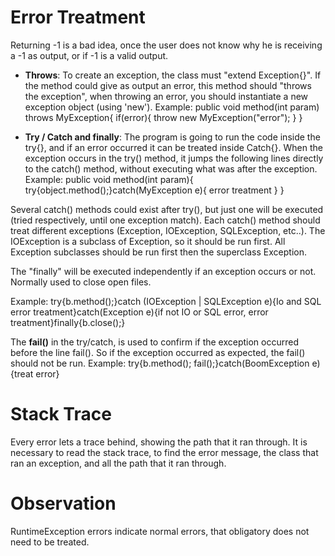 # Error Treatment


Returning -1 is a bad idea, once the user does not know why he is receiving a -1 as output, or if -1 is a valid output.


* **Throws**: To create an exception, the class must "extend Exception{}". If the method could give as output an error, this method should "throws the exception", when throwing an error, you should instantiate a new exception object (using 'new'). 
Example: public void method(int param) throws MyException{ if(error){ throw new MyException("error"); } }

* **Try / Catch and finally**: The program is going to run the code inside the try{}, and if an error occurred it can be treated inside Catch{}. When the exception occurs in the try() method, it jumps the following lines directly to the catch() method, without executing what was after the exception.
Example: public void method(int param){ try{object.method();}catch(MyException e){ error treatment } }

Several catch() methods could exist after try(), but just one will be executed (tried respectively, until one exception match). Each catch() method should treat different exceptions (Exception, IOException, SQLException, etc..). The IOException is a subclass of Exception, so it should be run first. All Exception subclasses should be run first then the superclass Exception.

The "finally" will be executed independently if an exception occurs or not. Normally used to close open files.

Example: try{b.method();}catch (IOException | SQLException e){Io and SQL error treatment}catch(Exception e){if not IO or SQL error, error treatment}finally{b.close();}

The  **fail()** in the try/catch, is used to confirm if the exception occurred before the line fail(). So if the exception occurred as expected, the fail() should not be run.
Example: try{b.method(); fail();}catch(BoomException e){treat error}

# Stack Trace
Every error lets a trace behind, showing the path that it ran through. It is necessary to read the stack trace, to find the error message, the class that ran an exception, and all the path that it ran through.


# Observation

RuntimeException errors indicate normal errors, that obligatory does not need to be treated.
